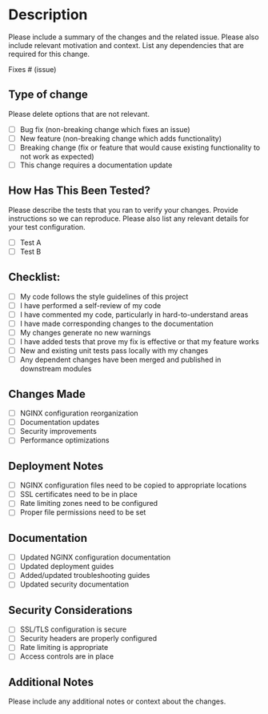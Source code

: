 # Description

Please include a summary of the changes and the related issue. Please also include relevant motivation and context. List any dependencies that are required for this change.

Fixes # (issue)

## Type of change

Please delete options that are not relevant.

- [ ] Bug fix (non-breaking change which fixes an issue)
- [ ] New feature (non-breaking change which adds functionality)
- [ ] Breaking change (fix or feature that would cause existing functionality to not work as expected)
- [ ] This change requires a documentation update

## How Has This Been Tested?

Please describe the tests that you ran to verify your changes. Provide instructions so we can reproduce. Please also list any relevant details for your test configuration.

- [ ] Test A
- [ ] Test B

## Checklist:

- [ ] My code follows the style guidelines of this project
- [ ] I have performed a self-review of my code
- [ ] I have commented my code, particularly in hard-to-understand areas
- [ ] I have made corresponding changes to the documentation
- [ ] My changes generate no new warnings
- [ ] I have added tests that prove my fix is effective or that my feature works
- [ ] New and existing unit tests pass locally with my changes
- [ ] Any dependent changes have been merged and published in downstream modules

## Changes Made
- [ ] NGINX configuration reorganization
- [ ] Documentation updates
- [ ] Security improvements
- [ ] Performance optimizations

## Deployment Notes
- [ ] NGINX configuration files need to be copied to appropriate locations
- [ ] SSL certificates need to be in place
- [ ] Rate limiting zones need to be configured
- [ ] Proper file permissions need to be set

## Documentation
- [ ] Updated NGINX configuration documentation
- [ ] Updated deployment guides
- [ ] Added/updated troubleshooting guides
- [ ] Updated security documentation

## Security Considerations
- [ ] SSL/TLS configuration is secure
- [ ] Security headers are properly configured
- [ ] Rate limiting is appropriate
- [ ] Access controls are in place

## Additional Notes
Please include any additional notes or context about the changes. 